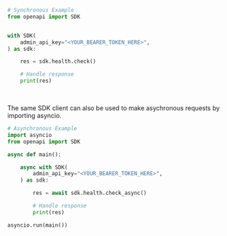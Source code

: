 <!-- Start SDK Example Usage [usage] -->
```python
# Synchronous Example
from openapi import SDK


with SDK(
    admin_api_key="<YOUR_BEARER_TOKEN_HERE>",
) as sdk:

    res = sdk.health.check()

    # Handle response
    print(res)
```

</br>

The same SDK client can also be used to make asychronous requests by importing asyncio.
```python
# Asynchronous Example
import asyncio
from openapi import SDK

async def main():

    async with SDK(
        admin_api_key="<YOUR_BEARER_TOKEN_HERE>",
    ) as sdk:

        res = await sdk.health.check_async()

        # Handle response
        print(res)

asyncio.run(main())
```
<!-- End SDK Example Usage [usage] -->